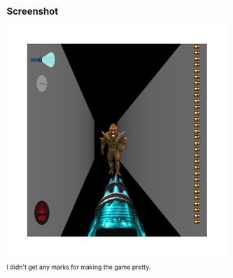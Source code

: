 Screenshot
----------

<img src="./Zombocalypse_screenshot.png" width=785px height=528px>

I didn't get any marks for making the game pretty.
